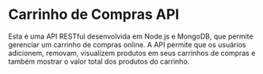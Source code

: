 <h1>Carrinho de Compras API</h1>
Esta é uma API RESTful desenvolvida em Node.js e MongoDB, que permite gerenciar um carrinho de compras online. A API permite que os usuários adicionem, removam, visualizem produtos em seus carrinhos de compras e também mostrar o valor total dos produtos do carrinho.


